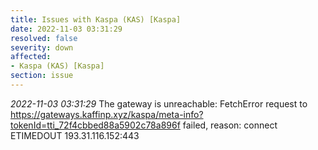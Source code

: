 ```yaml
---
title: Issues with Kaspa (KAS) [Kaspa]
date: 2022-11-03 03:31:29
resolved: false
severity: down
affected:
- Kaspa (KAS) [Kaspa]
section: issue
---
```


*2022-11-03 03:31:29* The gateway is unreachable: FetchError request to https://gateways.kaffinp.xyz/kaspa/meta-info?tokenId=tti_72f4cbbed88a5902c78a896f failed, reason: connect ETIMEDOUT 193.31.116.152:443